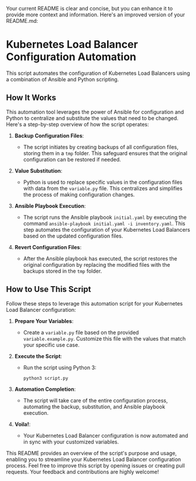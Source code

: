 Your current README is clear and concise, but you can enhance it to provide more context and information. Here's an improved version of your README.md:

# Kubernetes Load Balancer Configuration Automation

This script automates the configuration of Kubernetes Load Balancers using a combination of Ansible and Python scripting.

## How It Works

This automation tool leverages the power of Ansible for configuration and Python to centralize and substitute the values that need to be changed. Here's a step-by-step overview of how the script operates:

1. **Backup Configuration Files**:
   - The script initiates by creating backups of all configuration files, storing them in a `tmp` folder. This safeguard ensures that the original configuration can be restored if needed.

2. **Value Substitution**:
   - Python is used to replace specific values in the configuration files with data from the `variable.py` file. This centralizes and simplifies the process of making configuration changes.

3. **Ansible Playbook Execution**:
   - The script runs the Ansible playbook `initial.yaml` by executing the command `ansible-playbook initial.yaml -i inventory.yaml`. This step automates the configuration of your Kubernetes Load Balancers based on the updated configuration files.

4. **Revert Configuration Files**:
   - After the Ansible playbook has executed, the script restores the original configuration by replacing the modified files with the backups stored in the `tmp` folder.

## How to Use This Script

Follow these steps to leverage this automation script for your Kubernetes Load Balancer configuration:

1. **Prepare Your Variables**:
   - Create a `variable.py` file based on the provided `variable.example.py`. Customize this file with the values that match your specific use case.

2. **Execute the Script**:
   - Run the script using Python 3:
     ```
     python3 script.py
     ```

3. **Automation Completion**:
   - The script will take care of the entire configuration process, automating the backup, substitution, and Ansible playbook execution.

4. **Voila!**:
   - Your Kubernetes Load Balancer configuration is now automated and in sync with your customized variables.

This README provides an overview of the script's purpose and usage, enabling you to streamline your Kubernetes Load Balancer configuration process.
Feel free to improve this script by opening issues or creating pull requests. Your feedback and contributions are highly welcome!
